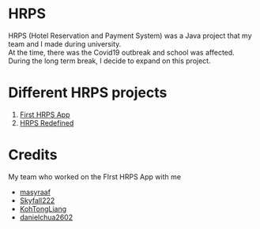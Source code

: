 # HRPS
HRPS (Hotel Reservation and Payment System) was a Java project that my team and I made during university.  
At the time, there was the Covid19 outbreak and school was affected. During the long term break, I decide to expand on this project.

# Different HRPS projects
1. [First HRPS App](https://github.com/Muhazerin/cz2002-Assignment)  
2. [HRPS Redefined](https://github.com/Muhazerin/HRPS-Redefined)

# Credits
My team who worked on the FIrst HRPS App with me  
* [masyraaf](https://github.com/masyraaf)
* [Skyfall222](https://github.com/Skyfall222)
* [KohTongLiang](https://github.com/KohTongLiang)
* [danielchua2602](https://github.com/danielchua2602)
